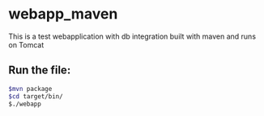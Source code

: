 # webapp_maven
This is a test webapplication with db integration built with maven and runs on Tomcat
## Run the file:
```bash
$mvn package
$cd target/bin/
$./webapp
```

